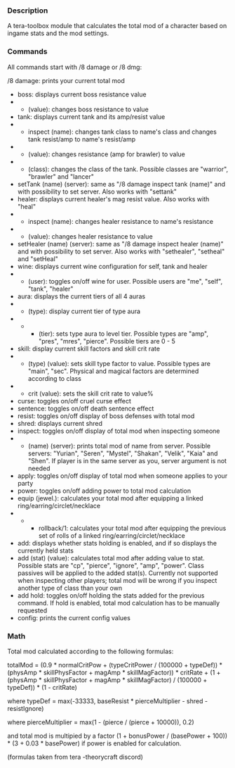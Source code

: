 ### Description
A tera-toolbox module that calculates the total mod of a character based on ingame stats and the mod settings.

### Commands
All commands start with /8 damage or /8 dmg:

/8 damage: prints your current total mod
- boss: displays current boss resistance value
- - (value): changes boss resistance to value
- tank: displays current tank and its amp/resist value
- - inspect (name): changes tank class to name's class and changes tank resist/amp to name's resist/amp
- - (value): changes resistance (amp for brawler) to value
- - (class): changes the class of the tank. Possible classes are "warrior", "brawler" and "lancer"
- setTank (name) (server): same as "/8 damage inspect tank (name)" and with possibility to set server. Also works with "settank"
- healer: displays current healer's mag resist value. Also works with "heal"
- - inspect (name): changes healer resistance to name's resistance
- - (value): changes healer resistance to value
- setHealer (name) (server): same as "/8 damage inspect healer (name)" and with possibility to set server. Also works with "sethealer", "setheal" and "setHeal"
- wine: displays current wine configuration for self, tank and healer
- - (user): toggles on/off wine for user. Possible users are "me", "self", "tank", "healer"
- aura: displays the current tiers of all 4 auras
- - (type): display current tier of type aura
- - - (tier): sets type aura to level tier. Possible types are "amp", "pres", "mres", "pierce". Possible tiers are 0 - 5
- skill: display current skill factors and skill crit rate
- - (type) (value): sets skill type factor to value. Possible types are "main", "sec". Physical and magical factors are determined according to class
- - crit (value): sets the skill crit rate to value%
- curse: toggles on/off cruel curse effect
- sentence: toggles on/off death sentence effect
- resist: toggles on/off display of boss defenses with total mod
- shred: displays current shred
- inspect: toggles on/off display of total mod when inspecting someone
- - (name) (server): prints total mod of name from server. Possible servers: "Yurian", "Seren", "Mystel", "Shakan", "Velik", "Kaia" and "Shen". If player is in the same server as you, server argument is not needed
- apply: toggles on/off display of total mod when someone applies to your party
- power: toggles on/off adding power to total mod calculation
- equip (jewel.): calculates your total mod after equipping a linked ring/earring/circlet/necklace
- - - rollback/1: calculates your total mod after equipping the previous set of rolls of a linked ring/earring/circlet/necklace
- add: displays whether stats holding is enabled, and if so displays the currently held stats
- add (stat) (value): calculates total mod after adding value to stat. Possible stats are "cp", "pierce", "ignore", "amp", "power". Class passives will be applied to the added stat(s). Currently not supported when inspecting other players; total mod will be wrong if you inspect another type of class than your own
- add hold: toggles on/off holding the stats added for the previous command. If hold is enabled, total mod calculation has to be manually requested
- config: prints the current config values

### Math

Total mod calculated according to the following formulas:

totalMod = (0.9 * normalCritPow + (typeCritPower / (100000 + typeDef)) * (physAmp * skillPhysFactor + magAmp * skillMagFactor)) * critRate + (1 +  (physAmp * skillPhysFactor + magAmp * skillMagFactor) / (100000 + typeDef)) * (1 - critRate)

where typeDef = max(-33333, baseResist * pierceMultiplier - shred - resistIgnore)

where pierceMultiplier = max(1 - (pierce / (pierce + 10000)), 0.2)

and total mod is multipied by a factor (1 + bonusPower / (basePower + 100)) * (3 + 0.03 * basePower) if power is enabled for calculation.

(formulas taken from tera -theorycraft discord)
